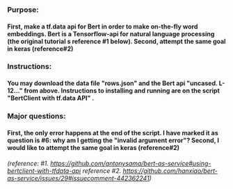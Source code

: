 ### Purpose: 
####    First, make a tf.data api for Bert in order to make on-the-fly word embeddings. Bert is a Tensorflow-api for natural language processing (the original tutorial s reference #1 below). Second, attempt the same goal in keras (reference#2)

### Instructions:
####    You may download the data file  "rows.json" and the Bert api "uncased. L-12..." from above. Instructions to installing and running are on the script  "BertClient with tf.data API" . 

### Major questions: 
####    First, the  only  error happens at the end of the script. I have marked it as question is #6: why am I getting the "invalid argument error"? Second, I would like to attempt the same goal in keras (reference#2)

###### (reference: #1. https://github.com/antonysama/bert-as-service#using-bertclient-with-tfdata-api   reference #2. https://github.com/hanxiao/bert-as-service/issues/29#issuecomment-442362241)
